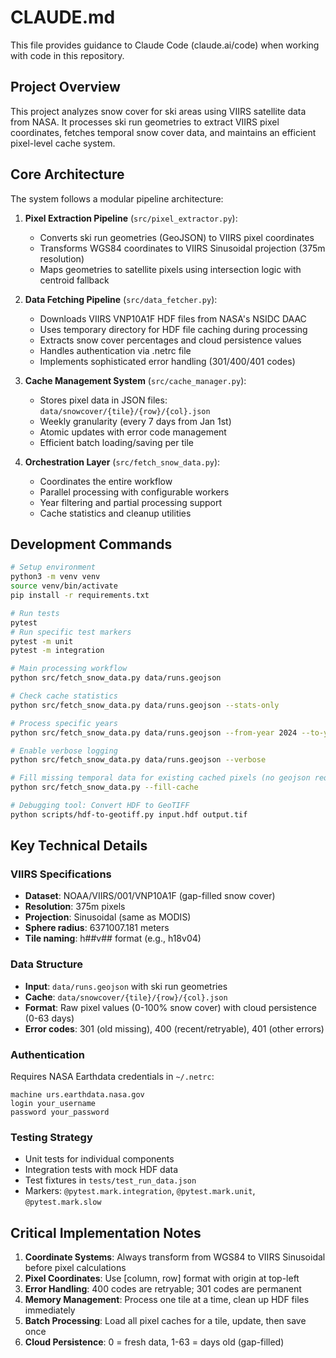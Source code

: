 # CLAUDE.md

This file provides guidance to Claude Code (claude.ai/code) when working with code in this repository.

## Project Overview

This project analyzes snow cover for ski areas using VIIRS satellite data from NASA. It processes ski run geometries to extract VIIRS pixel coordinates, fetches temporal snow cover data, and maintains an efficient pixel-level cache system.

## Core Architecture

The system follows a modular pipeline architecture:

1. **Pixel Extraction Pipeline** (`src/pixel_extractor.py`):
   - Converts ski run geometries (GeoJSON) to VIIRS pixel coordinates
   - Transforms WGS84 coordinates to VIIRS Sinusoidal projection (375m resolution)
   - Maps geometries to satellite pixels using intersection logic with centroid fallback

2. **Data Fetching Pipeline** (`src/data_fetcher.py`):
   - Downloads VIIRS VNP10A1F HDF files from NASA's NSIDC DAAC
   - Uses temporary directory for HDF file caching during processing
   - Extracts snow cover percentages and cloud persistence values
   - Handles authentication via .netrc file
   - Implements sophisticated error handling (301/400/401 codes)

3. **Cache Management System** (`src/cache_manager.py`):
   - Stores pixel data in JSON files: `data/snowcover/{tile}/{row}/{col}.json`
   - Weekly granularity (every 7 days from Jan 1st)
   - Atomic updates with error code management
   - Efficient batch loading/saving per tile

4. **Orchestration Layer** (`src/fetch_snow_data.py`):
   - Coordinates the entire workflow
   - Parallel processing with configurable workers
   - Year filtering and partial processing support
   - Cache statistics and cleanup utilities

## Development Commands

```bash
# Setup environment
python3 -m venv venv
source venv/bin/activate
pip install -r requirements.txt

# Run tests
pytest
# Run specific test markers
pytest -m unit
pytest -m integration

# Main processing workflow
python src/fetch_snow_data.py data/runs.geojson

# Check cache statistics
python src/fetch_snow_data.py data/runs.geojson --stats-only

# Process specific years
python src/fetch_snow_data.py data/runs.geojson --from-year 2024 --to-year 2024

# Enable verbose logging
python src/fetch_snow_data.py data/runs.geojson --verbose

# Fill missing temporal data for existing cached pixels (no geojson required)
python src/fetch_snow_data.py --fill-cache

# Debugging tool: Convert HDF to GeoTIFF
python scripts/hdf-to-geotiff.py input.hdf output.tif
```

## Key Technical Details

### VIIRS Specifications
- **Dataset**: NOAA/VIIRS/001/VNP10A1F (gap-filled snow cover)
- **Resolution**: 375m pixels
- **Projection**: Sinusoidal (same as MODIS)
- **Sphere radius**: 6371007.181 meters
- **Tile naming**: h##v## format (e.g., h18v04)

### Data Structure
- **Input**: `data/runs.geojson` with ski run geometries
- **Cache**: `data/snowcover/{tile}/{row}/{col}.json`
- **Format**: Raw pixel values (0-100% snow cover) with cloud persistence (0-63 days)
- **Error codes**: 301 (old missing), 400 (recent/retryable), 401 (other errors)

### Authentication
Requires NASA Earthdata credentials in `~/.netrc`:
```
machine urs.earthdata.nasa.gov
login your_username
password your_password
```

### Testing Strategy
- Unit tests for individual components
- Integration tests with mock HDF data
- Test fixtures in `tests/test_run_data.json`
- Markers: `@pytest.mark.integration`, `@pytest.mark.unit`, `@pytest.mark.slow`

## Critical Implementation Notes

1. **Coordinate Systems**: Always transform from WGS84 to VIIRS Sinusoidal before pixel calculations
2. **Pixel Coordinates**: Use [column, row] format with origin at top-left
3. **Error Handling**: 400 codes are retryable; 301 codes are permanent
4. **Memory Management**: Process one tile at a time, clean up HDF files immediately
5. **Batch Processing**: Load all pixel caches for a tile, update, then save once
6. **Cloud Persistence**: 0 = fresh data, 1-63 = days old (gap-filled)
